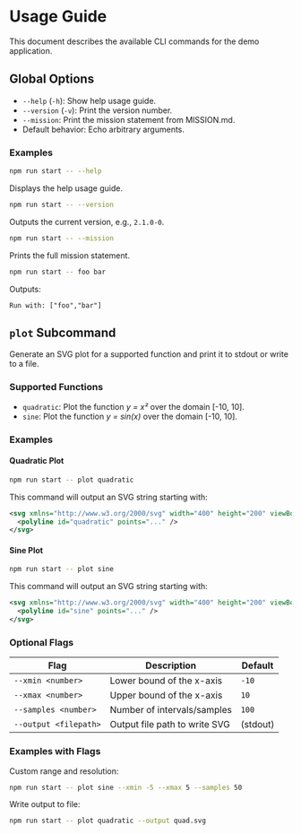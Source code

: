 # Usage Guide

This document describes the available CLI commands for the demo application.

## Global Options

- `--help` (`-h`): Show help usage guide.
- `--version` (`-v`): Print the version number.
- `--mission`: Print the mission statement from MISSION.md.
- Default behavior: Echo arbitrary arguments.

### Examples

```bash
npm run start -- --help
```
Displays the help usage guide.

```bash
npm run start -- --version
```
Outputs the current version, e.g., `2.1.0-0`.

```bash
npm run start -- --mission
```
Prints the full mission statement.

```bash
npm run start -- foo bar
```
Outputs:
```
Run with: ["foo","bar"]
```

## `plot` Subcommand

Generate an SVG plot for a supported function and print it to stdout or write to a file.

### Supported Functions

- `quadratic`: Plot the function *y = x²* over the domain [-10, 10].
- `sine`: Plot the function *y = sin(x)* over the domain [-10, 10].

### Examples

#### Quadratic Plot

```bash
npm run start -- plot quadratic
```

This command will output an SVG string starting with:

```svg
<svg xmlns="http://www.w3.org/2000/svg" width="400" height="200" viewBox="0 0 400 200">
  <polyline id="quadratic" points="..." />
</svg>
```

#### Sine Plot

```bash
npm run start -- plot sine
```

This command will output an SVG string starting with:

```svg
<svg xmlns="http://www.w3.org/2000/svg" width="400" height="200" viewBox="0 0 400 200">
  <polyline id="sine" points="..." />
</svg>
```

### Optional Flags

| Flag                | Description                              | Default          |
|---------------------|------------------------------------------|------------------|
| `--xmin <number>`   | Lower bound of the x-axis                | `-10`            |
| `--xmax <number>`   | Upper bound of the x-axis                | `10`             |
| `--samples <number>`| Number of intervals/samples              | `100`            |
| `--output <filepath>`| Output file path to write SVG          | (stdout)         |

### Examples with Flags

Custom range and resolution:
```bash
npm run start -- plot sine --xmin -5 --xmax 5 --samples 50
```

Write output to file:
```bash
npm run start -- plot quadratic --output quad.svg
```